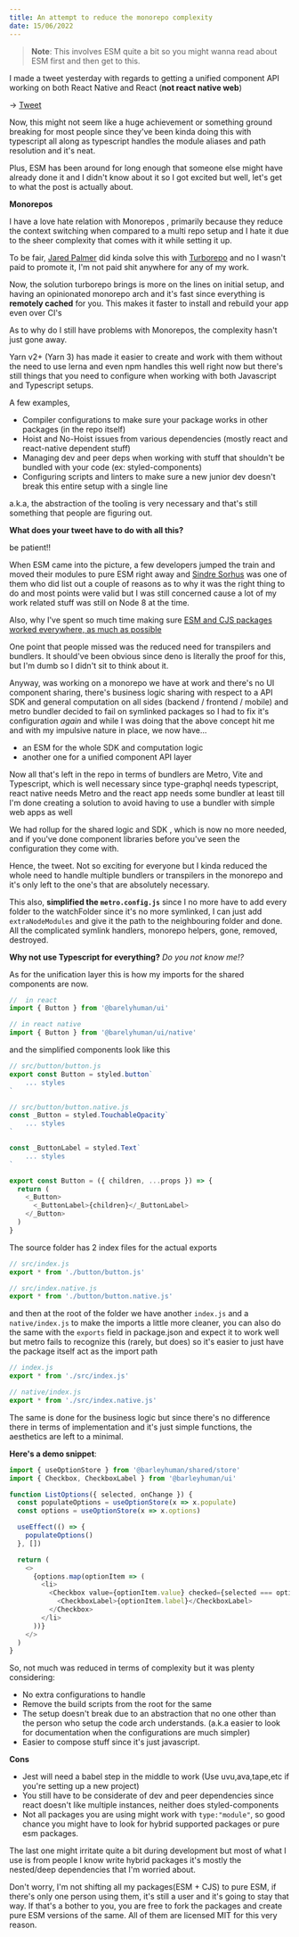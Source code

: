 ```yaml
---
title: An attempt to reduce the monorepo complexity
date: 15/06/2022
---
```


> **Note**: This involves ESM quite a bit so you might wanna read about ESM first and then get to this.

I made a tweet yesterday with regards to getting a unified component API working on both React Native and React (**not react native web**)

&rarr; [Tweet](https://twitter.com/barelyreaper/status/1536636401131061248)

Now, this might not seem like a huge achievement or something ground breaking for most people since they've been kinda doing this with typescript all
along as typescript handles the module aliases and path resolution and it's neat.

Plus, ESM has been around for long enough that someone else might have already done it and I didn't know about it so I got excited but well, let's get
to what the post is actually about.

**Monorepos**

I have a love hate relation with Monorepos , primarily because they reduce the context switching when compared to a multi repo setup and I hate it due
to the sheer complexity that comes with it while setting it up.

To be fair, [Jared Palmer](https://jaredpalmer.com) did kinda solve this with [Turborepo](https://turborepo.org) and no I wasn't paid to promote it,
I'm not paid shit anywhere for any of my work.

Now, the solution turborepo brings is more on the lines on initial setup, and having an opinionated monorepo arch and it's fast since everything is
**remotely cached** for you. This makes it faster to install and rebuild your app even over CI's

As to why do I still have problems with Monorepos, the complexity hasn't just gone away.

Yarn v2+ (Yarn 3) has made it easier to create and work with them without the need to use lerna and even npm handles this well right now but there's
still things that you need to configure when working with both Javascript and Typescript setups.

A few examples,

- Compiler configurations to make sure your package works in other packages (in the repo itself)
- Hoist and No-Hoist issues from various dependencies (mostly react and react-native dependent stuff)
- Managing dev and peer deps when working with stuff that shouldn't be bundled with your code (ex: styled-components)
- Configuring scripts and linters to make sure a new junior dev doesn't break this entire setup with a single line

a.k.a, the abstraction of the tooling is very necessary and that's still something that people are figuring out.

**What does your tweet have to do with all this?**

be patient!!

When ESM came into the picture, a few developers jumped the train and moved their modules to pure ESM right away and
[Sindre Sorhus](https://sindresorhus.com) was one of them who did list out a couple of reasons as to why it was the right thing to do and most points
were valid but I was still concerned cause a lot of my work related stuff was still on Node 8 at the time.

Also, why I've spent so much time making sure
[ESM and CJS packages worked everywhere, as much as possible](https://reaper.is/writing/20220418-the-esm-cjs-problem)

One point that people missed was the reduced need for transpilers and bundlers. It should've been obvious since deno is literally the proof for this,
but I'm dumb so I didn't sit to think about it.

Anyway, was working on a monorepo we have at work and there's no UI component sharing, there's business logic sharing with respect to a API SDK and
general computation on all sides (backend / frontend / mobile) and metro bundler decided to fail on symlinked packages so I had to fix it's
configuration _again_ and while I was doing that the above concept hit me and with my impulsive nature in place, we now have...

- an ESM for the whole SDK and computation logic
- another one for a unified component API layer

Now all that's left in the repo in terms of bundlers are Metro, Vite and Typescript, which is well necessary since type-graphql needs typescript,
react native needs Metro and the react app needs some bundler at least till I'm done creating a solution to avoid having to use a bundler with simple
web apps as well

We had rollup for the shared logic and SDK , which is now no more needed, and if you've done component libraries before you've seen the configuration
they come with.

Hence, the tweet. Not so exciting for everyone but I kinda reduced the whole need to handle multiple bundlers or transpilers in the monorepo and it's
only left to the one's that are absolutely necessary.

This also, **simplified the `metro.config.js`** since I no more have to add every folder to the watchFolder since it's no more symlinked, I can just
add `extraNodeModules` and give it the path to the neighbouring folder and done. All the complicated symlink handlers, monorepo helpers, gone,
removed, destroyed.

**Why not use Typescript for everything?** _Do you not know me!?_

As for the unification layer this is how my imports for the shared components are now.

```js
//  in react
import { Button } from '@barelyhuman/ui'

// in react native
import { Button } from '@barelyhuman/ui/native'
```

and the simplified components look like this

```js
// src/button/button.js
export const Button = styled.button`
    ... styles
`

// src/button/button.native.js
const _Button = styled.TouchableOpacity`
    ... styles
`

const _ButtonLabel = styled.Text`
    ... styles
`

export const Button = ({ children, ...props }) => {
  return (
    <_Button>
      <_ButtonLabel>{children}</_ButtonLabel>
    </_Button>
  )
}
```

The source folder has 2 index files for the actual exports

```js
// src/index.js
export * from './button/button.js'

// src/index.native.js
export * from './button/button.native.js'
```

and then at the root of the folder we have another `index.js` and a `native/index.js` to make the imports a little more cleaner, you can also do the
same with the `exports` field in package.json and expect it to work well but metro fails to recognize this (rarely, but does) so it's easier to just
have the package itself act as the import path

```js
// index.js
export * from './src/index.js'

// native/index.js
export * from './src/index.native.js'
```

The same is done for the business logic but since there's no difference there in terms of implementation and it's just simple functions, the
aesthetics are left to a minimal.

**Here's a demo snippet**:

```js
import { useOptionStore } from '@barleyhuman/shared/store'
import { Checkbox, CheckboxLabel } from '@barleyhuman/ui'

function ListOptions({ selected, onChange }) {
  const populateOptions = useOptionStore(x => x.populate)
  const options = useOptionStore(x => x.options)

  useEffect(() => {
    populateOptions()
  }, [])

  return (
    <>
      {options.map(optionItem => (
        <li>
          <Checkbox value={optionItem.value} checked={selected === optionItem.value} onChange={v => onChange && onChange(v)}>
            <CheckboxLabel>{optionItem.label}</CheckboxLabel>
          </Checkbox>
        </li>
      ))}
    </>
  )
}
```

So, not much was reduced in terms of complexity but it was plenty considering:

- No extra configurations to handle
- Remove the build scripts from the root for the same
- The setup doesn't break due to an abstraction that no one other than the person who setup the code arch understands. (a.k.a easier to look for
  documentation when the configurations are much simpler)
- Easier to compose stuff since it's just javascript.

**Cons**

- Jest will need a babel step in the middle to work (Use uvu,ava,tape,etc if you're setting up a new project)
- You still have to be considerate of dev and peer dependencies since react doesn't like multiple instances, neither does styled-components
- Not all packages you are using might work with `type:"module"`, so good chance you might have to look for hybrid supported packages or pure esm
  packages.

The last one might irritate quite a bit during development but most of what I use is from people I know write hybrid packages it's mostly the
nested/deep dependencies that I'm worried about.

Don't worry, I'm not shifting all my packages(ESM + CJS) to pure ESM, if there's only one person using them, it's still a user and it's going to stay
that way. If that's a bother to you, you are free to fork the packages and create pure ESM versions of the same. All of them are licensed MIT for this
very reason.
